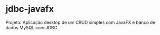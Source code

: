 # jdbc-javafx
Projeto: Aplicação desktop de um CRUD simples com JavaFX e banco de dados MySQL com JDBC
